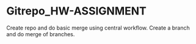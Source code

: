 Gitrepo_HW-ASSIGNMENT
=====================

Create repo and do basic merge using central workflow. Create a branch and do merge of branches.
